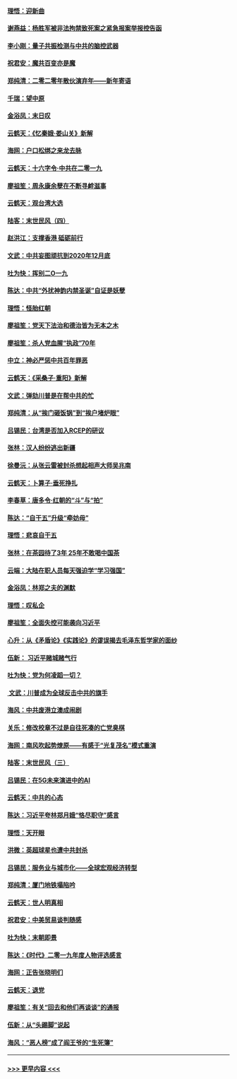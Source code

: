 #### [理悟：迎新曲](../pages/nsc993/n11761152.md?t=01020801) 
#### [谢燕益：杨胜军被非法拘禁致死案之紧急报案举报控告函](../pages/nsc993/n11756134.md?t=01020801) 
#### [李小刚：量子共振检测与中共的脑控武器](../pages/nsc993/n11754518.md?t=01020801) 
#### [祝君安：魔共百变亦是魔](../pages/nsc993/n11754469.md?t=01020801) 
#### [郑纯清：二零二零年散伙演弃年——新年寄语](../pages/nsc993/n11754195.md?t=01020801) 
#### [千瑞：望中原](../pages/nsc993/n11754159.md?t=01020801) 
#### [金浴凤：末日叹](../pages/nsc993/n11752359.md?t=01020801) 
#### [云鹤天：《忆秦娥‧娄山关》新解](../pages/nsc993/n11752348.md?t=01020801) 
#### [海网：户口松绑之来龙去脉](../pages/nsc993/n11752328.md?t=01020801) 
#### [云鹤天：十六字令‧中共在二零一九](../pages/nsc993/n11752305.md?t=01020801) 
#### [廖祖笙：周永康余孽在不断寻衅滋事](../pages/nsc993/n11751013.md?t=01020801) 
#### [云鹤天：观台湾大选](../pages/nsc993/n11751007.md?t=01020801) 
#### [陆客：末世民风（四）](../pages/nsc993/n11749203.md?t=01020801) 
#### [赵洪江：支撑香港 砥砺前行](../pages/nsc993/n11748482.md?t=01020801) 
#### [文武：中共妄图顽抗到2020年12月底](../pages/nsc993/n11748446.md?t=01020801) 
#### [吐为快：挥别二O一九](../pages/nsc993/n11748411.md?t=01020801) 
#### [陈达：中共“外扰神韵内禁圣诞”自证是妖孽](../pages/nsc993/n11748226.md?t=01020801) 
#### [理悟：怪胎红朝](../pages/nsc993/n11748206.md?t=01020801) 
#### [廖祖笙：党天下法治和德治皆为无本之木](../pages/nsc993/n11748135.md?t=01020801) 
#### [廖祖笙：杀人党血腥“执政”70年](../pages/nsc993/n11745144.md?t=01020801) 
#### [中立：神必严惩中共百年罪恶](../pages/nsc993/n11744970.md?t=01020801) 
#### [云鹤天：《采桑子‧重阳》新解](../pages/nsc993/n11744948.md?t=01020801) 
#### [文武：弹劾川普是在帮中共的忙](../pages/nsc993/n11744758.md?t=01020801) 
#### [郑纯清：从“挨门砸饭锅”到“挨户堵炉眼”](../pages/nsc993/n11744745.md?t=01020801) 
#### [吕锡民：台湾是否加入RCEP的研议](../pages/nsc993/n11744701.md?t=01020801) 
#### [张林：汉人纷纷逃出新疆](../pages/nsc993/n11743530.md?t=01020801) 
#### [徐曼沅：从张云雷被封杀想起相声大师吴兆南](../pages/nsc993/n11741816.md?t=01020801) 
#### [云鹤天：卜算子‧垂死挣扎](../pages/nsc993/n11739956.md?t=01020801) 
#### [李春草：唐多令‧红朝的“斗”与“拍”](../pages/nsc993/n11739830.md?t=01020801) 
#### [陈达：“自干五”升级“牵妨母”](../pages/nsc993/n11739724.md?t=01020801) 
#### [理悟：悲哀自干五](../pages/nsc993/n11739547.md?t=01020801) 
#### [张林：在茶园待了3年 25年不敢喝中国茶](../pages/nsc993/n11739240.md?t=01020801) 
#### [云端：大陆在职人员每天强迫学“学习强国”](../pages/nsc993/n11738735.md?t=01020801) 
#### [金浴凤：林郑之夫的渊默](../pages/nsc993/n11737735.md?t=01020801) 
#### [理悟：叹私企](../pages/nsc993/n11737715.md?t=01020801) 
#### [廖祖笙：全面失控可能袭向习近平](../pages/nsc993/n11737704.md?t=01020801) 
#### [心升：从《矛盾论》《实践论》的谬误揭去毛泽东哲学家的面纱](../pages/nsc993/n11736962.md?t=01020801) 
#### [伍新： 习近平赌城赌气行](../pages/nsc993/n11736929.md?t=01020801) 
#### [吐为快：党为何凌蹈一切？](../pages/nsc993/n11736915.md?t=01020801) 
#### [ 文武：川普成为全球反击中共的旗手](../pages/nsc993/n11736882.md?t=01020801) 
#### [海风：中共废港立澳成闹剧](../pages/nsc993/n11735857.md?t=01020801) 
#### [关乐：修改校章不过是自往死凑的亡党臭棋](../pages/nsc993/n11735097.md?t=01020801) 
#### [海网：南风吹起势燎原——有感于“光复茂名”模式重演](../pages/nsc993/n11732308.md?t=01020801) 
#### [陆客：末世民风（三）](../pages/nsc993/n11732211.md?t=01020801) 
#### [吕锡民：在5G未来演进中的AI](../pages/nsc993/n11730010.md?t=01020801) 
#### [云鹤天：中共的心态](../pages/nsc993/n11729906.md?t=01020801) 
#### [陈达：习近平夸林郑月娥“恪尽职守”感言](../pages/nsc993/n11729881.md?t=01020801) 
#### [理悟：天开眼](../pages/nsc993/n11729699.md?t=01020801) 
#### [洪微：英超球星也遭中共封杀](../pages/nsc993/n11727243.md?t=01020801) 
#### [吕锡民：服务业与城市化——全球宏观经济转型](../pages/nsc993/n11725845.md?t=01020801) 
#### [郑纯清：厦门地铁塌陷吟](../pages/nsc993/n11725813.md?t=01020801) 
#### [云鹤天：世人明真相](../pages/nsc993/n11725621.md?t=01020801) 
#### [祝君安：中美贸易谈判随感](../pages/nsc993/n11725609.md?t=01020801) 
#### [吐为快：末朝即景](../pages/nsc993/n11723365.md?t=01020801) 
#### [陈达：《时代》二零一九年度人物评选感言](../pages/nsc993/n11723337.md?t=01020801) 
#### [海网：正告张晓明们](../pages/nsc993/n11723228.md?t=01020801) 
#### [云鹤天：退党](../pages/nsc993/n11723056.md?t=01020801) 
#### [廖祖笙：有关“回去和他们再谈谈”的通报](../pages/nsc993/n11722442.md?t=01020801) 
#### [伍新：从“头踢脚”说起](../pages/nsc993/n11722429.md?t=01020801) 
#### [海风：“恶人榜”成了阎王爷的“生死簿”](../pages/nsc993/n11722272.md?t=01020801) 

----
#### [ >>> 更早内容 <<< ](../indexes/nsc993-earlier.md)
